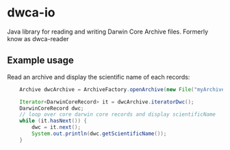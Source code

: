 dwca-io
===========

Java library for reading and writing Darwin Core Archive files.
Formerly know as dwca-reader

## Example usage

Read an archive and display the scientific name of each records:
```java
	Archive dwcArchive = ArchiveFactory.openArchive(new File("myArchive.zip"));

	Iterator<DarwinCoreRecord> it = dwcArchive.iteratorDwc();
	DarwinCoreRecord dwc;
	// loop over core darwin core records and display scientificName
	while (it.hasNext()) {
		dwc = it.next();
		System.out.println(dwc.getScientificName());
	}
```